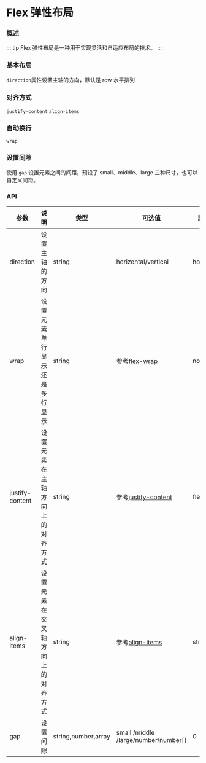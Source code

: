 # Flex 弹性布局

### 概述

::: tip
Flex 弹性布局是一种用于实现灵活和自适应布局的技术。
:::

### 基本布局

`direction`属性设置主轴的方向，默认是 row 水平排列

<demo src="../demos/flex/flex-01-base.vue"></demo>

### 对齐方式

`justify-content` `align-items`
<demo src="../demos/flex/flex-02-justify.vue"></demo>

### 自动换行

`wrap`
<demo src="../demos/flex/flex-03-wrap.vue"></demo>

### 设置间隙

使用 `gap` 设置元素之间的间距，预设了 small、middle、large 三种尺寸，也可以自定义间距。

<demo src="../demos/flex/flex-04-gap.vue"></demo>

### API

| 参数            | 说明                             | 类型                | 可选值                                                                                  | 默认值     |
| --------------- | -------------------------------- | ------------------- | --------------------------------------------------------------------------------------- | ---------- |
| direction       | 设置主轴的方向                   | string              | horizontal/vertical                                                                     | horizontal |
| wrap            | 设置元素单行显示还是多行显示     | string              | 参考[flex-wrap](https://developer.mozilla.org/zh-CN/docs/Web/CSS/flex-wrap)             | nowrap     |
| justify-content | 设置元素在主轴方向上的对齐方式   | string              | 参考[justify-content](https://developer.mozilla.org/zh-CN/docs/Web/CSS/justify-content) | flex-start |
| align-items     | 设置元素在交叉轴方向上的对齐方式 | string              | 参考[align-items](https://developer.mozilla.org/zh-CN/docs/Web/CSS/align-items)         | stretch    |
| gap             | 设置间隙                         | string,number,array | small /middle /large/number/number[]                                                    | 0          |
